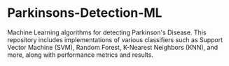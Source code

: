 # Parkinsons-Detection-ML
Machine Learning algorithms for detecting Parkinson's Disease. This repository includes implementations of various classifiers such as Support Vector Machine (SVM), Random Forest, K-Nearest Neighbors (KNN), and more, along with performance metrics and results.
